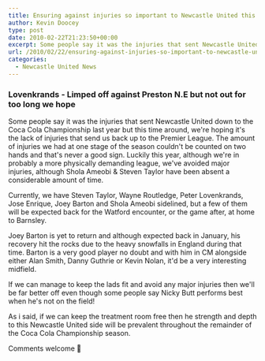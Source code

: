 ```yaml
---
title: Ensuring against injuries so important to Newcastle United this season
author: Kevin Doocey
type: post
date: 2010-02-22T21:23:50+00:00
excerpt: Some people say it was the injuries that sent Newcastle United down..
url: /2010/02/22/ensuring-against-injuries-so-important-to-newcastle-united-this-season/
categories:
  - Newcastle United News
---
```


### Lovenkrands - Limped off against Preston N.E but not out for too long we hope

Some people say it was the injuries that sent Newcastle United down to the Coca Cola Championship last year but this time around, we're hoping it's the lack of injuries that send us back up to the Premier League. The amount of injuries we had at one stage of the season couldn't be counted on two hands and that's never a good sign. Luckily this year, although we're in probably a more physically demanding league, we've avoided major injuries, although Shola Ameobi & Steven Taylor have been absent a considerable amount of time.

Currently, we have Steven Taylor, Wayne Routledge, Peter Lovenkrands, Jose Enrique, Joey Barton and Shola Ameobi sidelined, but a few of them will be expected back for the Watford encounter, or the game after, at home to Barnsley.

Joey Barton is yet to return and although expected back in January, his recovery hit the rocks due to the heavy snowfalls in England during that time. Barton is a very good player no doubt and with him in CM alongside either Alan Smith, Danny Guthrie or Kevin Nolan, it'd be a very interesting midfield.

If we can manage to keep the lads fit and avoid any major injuries then we'll be far better off even though some people say Nicky Butt performs best when he's not on the field!

As i said, if we can keep the treatment room free then he strength and depth to this Newcastle United side will be prevalent throughout the remainder of the Coca Cola Championship season.

Comments welcome 🙂
